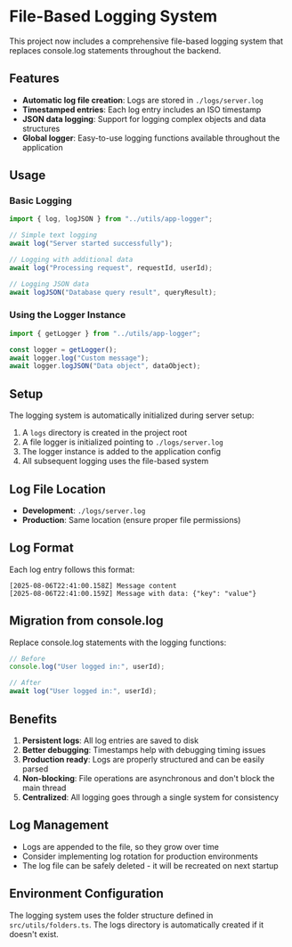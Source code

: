 # File-Based Logging System

This project now includes a comprehensive file-based logging system that replaces console.log statements throughout the backend.

## Features

- **Automatic log file creation**: Logs are stored in `./logs/server.log`
- **Timestamped entries**: Each log entry includes an ISO timestamp
- **JSON data logging**: Support for logging complex objects and data structures
- **Global logger**: Easy-to-use logging functions available throughout the application

## Usage

### Basic Logging

```typescript
import { log, logJSON } from "../utils/app-logger";

// Simple text logging
await log("Server started successfully");

// Logging with additional data
await log("Processing request", requestId, userId);

// Logging JSON data
await logJSON("Database query result", queryResult);
```

### Using the Logger Instance

```typescript
import { getLogger } from "../utils/app-logger";

const logger = getLogger();
await logger.log("Custom message");
await logger.logJSON("Data object", dataObject);
```

## Setup

The logging system is automatically initialized during server setup:

1. A `logs` directory is created in the project root
2. A file logger is initialized pointing to `./logs/server.log`
3. The logger instance is added to the application config
4. All subsequent logging uses the file-based system

## Log File Location

- **Development**: `./logs/server.log`
- **Production**: Same location (ensure proper file permissions)

## Log Format

Each log entry follows this format:
```
[2025-08-06T22:41:00.158Z] Message content
[2025-08-06T22:41:00.159Z] Message with data: {"key": "value"}
```

## Migration from console.log

Replace console.log statements with the logging functions:

```typescript
// Before
console.log("User logged in:", userId);

// After
await log("User logged in:", userId);
```

## Benefits

1. **Persistent logs**: All log entries are saved to disk
2. **Better debugging**: Timestamps help with debugging timing issues
3. **Production ready**: Logs are properly structured and can be easily parsed
4. **Non-blocking**: File operations are asynchronous and don't block the main thread
5. **Centralized**: All logging goes through a single system for consistency

## Log Management

- Logs are appended to the file, so they grow over time
- Consider implementing log rotation for production environments
- The log file can be safely deleted - it will be recreated on next startup

## Environment Configuration

The logging system uses the folder structure defined in `src/utils/folders.ts`. The logs directory is automatically created if it doesn't exist.
